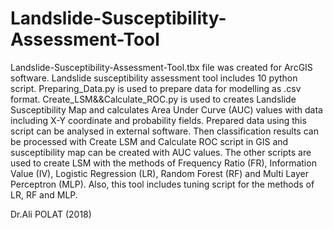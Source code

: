 # Landslide-Susceptibility-Assessment-Tool
Landslide-Susceptibility-Assessment-Tool.tbx file was created for ArcGIS software. 
Landslide susceptibility assessment tool includes 10 python script.
Preparing_Data.py is used to prepare data for modelling as .csv format. 
Create_LSM&&Calculate_ROC.py is used to creates Landslide Susceptibility Map and calculates Area Under Curve (AUC) values with data including X-Y coordinate and probability fields. 
Prepared data using this script can be analysed in external software. Then classification results can be processed with Create LSM and Calculate ROC script in GIS and susceptibility map can be created with AUC values.
The other scripts are used to create LSM with the methods of Frequency Ratio (FR), Information Value (IV), Logistic Regression (LR), Random Forest (RF) and Multi Layer Perceptron (MLP).
Also, this tool includes tuning script for the methods of LR, RF and MLP.

Dr.Ali POLAT (2018)
